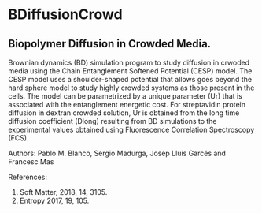 # BDiffusionCrowd

## Biopolymer Diffusion in Crowded Media.

Brownian dynamics (BD) simulation program to study diffusion in crwoded media using the Chain Entanglement Softened Potential (CESP) model. 
The CESP model uses a shoulder-shaped potential that allows goes beyond the hard sphere model to study highly crowded systems as those present in the cells.
The model can be parametrized by a unique parameter (Ur) that is associated with the entanglement energetic cost. For streptavidin protein diffusion in dextran crowded solution, Ur is obtained from the long time diffusion coefficient (Dlong) resulting from BD simulations to the experimental values obtained using Fluorescence Correlation Spectroscopy (FCS).

Authors: Pablo M. Blanco, Sergio Madurga, Josep Lluís Garcés and Francesc Mas

References:
1) Soft Matter, 2018, 14, 3105.
2) Entropy 2017, 19, 105.


